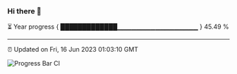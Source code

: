 ### Hi there 👋

⏳ Year progress { █████████████▁▁▁▁▁▁▁▁▁▁▁▁▁▁▁▁▁ } 45.49 %

---

⏰ Updated on Fri, 16 Jun 2023 01:03:10 GMT

![Progress Bar CI](https://github.com/liununu/liununu/workflows/Progress%20Bar%20CI/badge.svg)
